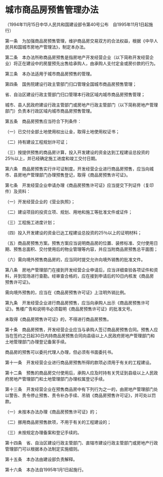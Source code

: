 # 城市商品房预售管理办法

（1994年11月15日中华人民共和国建设部令第40号公布　自1995年11月1日起施行）



第一条　为加强商品房预售管理，维护商品房交易双方的合法权益，根据《中华人民共和国城市房地产管理法》，制定本办法。

第二条　本办法所称商品房预售是指房地产开发经营企业（以下简称开发经营企业）将正在建设中的房屋预先出售给承购人，由承购人支付定金或房价款的行为。

第三条　本办法适用于城市商品房预售的管理。

第四条　国务院建设行政主管部门归口管理全国城市商品房预售管理；

省、自治区建设行政主管部门归口管理本行政区域内城市商品房预售管理；

城市、县人民政府建设行政主管部门或房地产行政主管部门（以下简称房地产管理部门）负责本行政区域内城市商品房预售管理。

第五条　商品房预售应当符合下列条件：

（一）已交付全部土地使用权出让金，取得土地使用权证书；

（二）持有建设工程规划许可证；

（三）按提供预售的商品房计算，投入开发建设的资金达到工程建设总投资的25％以上，并已经确定施工进度和竣工交付日期。

第六条　商品房预售实行许可证制度。开发经营企业进行商品房预售，应当向城市、县房地产管理部门办理预售登记，取得《商品房预售许可证》。

第七条　开发经营企业申请办理《商品房预售许可证》应当提交下列证件（复印件）及资料：

（一）开发经营企业的《营业执照》；

（二）建设项目的投资立项、规划、用地和施工等批准文件或证件；

（三）工程施工进度计划；

（四）投入开发建设的资金已达工程建设总投资的25％以上的证明材料；

（五）商品房预售方案。预售方案应当说明商品房的位置、装修标准、交付使用日期、预售总面积、交付使用后的物业管理等内容，并应当附商品房预售总平面图；

（六）需向境外预售商品房的，应当同时提交允许向境外销售的批准文件。

第八条　房地产管理部门在接到开发经营企业申请后，应当详细查验各项证件和资料，并到现场进行查勘。经审查合格的，应在接到申请后的10日内核发《商品房预售许可证》。

需向境外预售的，应当在《商品房预售许可证》上注明外销比例。

第九条　开发经营企业进行商品房预售，应当向承购人出示《商品房预售许可证》。售楼广告和说明书必须载明《商品房预售许可证》的批准文号。

未取得《商品房预售许可证》的，不得进行商品房预售。

第十条　商品房预售，开发经营企业应当与承购人签订商品房预售合同。预售人应当在签约之日起30日内持商品房预售合同向县级以上人民政府房地产管理部门和土地管理部门办理登记备案手续。

商品房的预售可以委托代理人办理，但必须有书面委托书。

第十一条　开发经营企业进行商品房预售所得的款项必须用于有关的工程建设。

第十二条　预售的商品房交付使用后，承购人应及时持有关凭证到县级以上人民政府房地产管理部门和土地管理部门办理权属登记手续。

第十三条　开发经营企业在预售商品房中有下列行为之一的，由房地产管理部门处以警告、责令停止预售、责令补办手续、吊销《商品房预售许可证》，并可处以罚款。

（一）未按本办法办理《商品房预售许可证》的；

（二）挪用商品房预售款项，不用于有关的工程建设的；

（三）未按规定办理备案和登记手续的。

第十四条　省、自治区建设行政主管部门、直辖市建设行政主管部门或房地产行政管理部门可以根据本办法制定实施细则。

第十五条　本办法由建设部负责解释。

第十六条　本办法自1995年1月1日起施行。